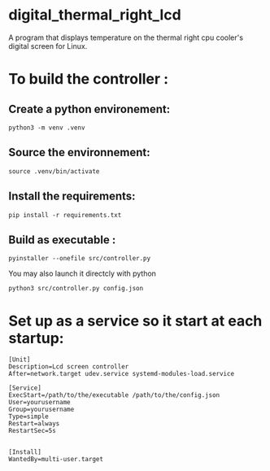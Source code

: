 # digital_thermal_right_lcd
A program that displays temperature on the thermal right cpu cooler's digital screen for Linux.

# To build the controller :

## Create a python environement:
`python3 -m venv .venv`

## Source the environnement:
`source .venv/bin/activate`

## Install the requirements:
`pip install -r requirements.txt`

## Build as executable : 
`pyinstaller --onefile src/controller.py`

You may also launch it directcly with python

`python3 src/controller.py config.json`

# Set up as a service so it start at each startup: 
```
[Unit]
Description=Lcd screen controller
After=network.target udev.service systemd-modules-load.service

[Service]
ExecStart=/path/to/the/executable /path/to/the/config.json
User=yourusername
Group=yourusername
Type=simple
Restart=always
RestartSec=5s


[Install]
WantedBy=multi-user.target
```